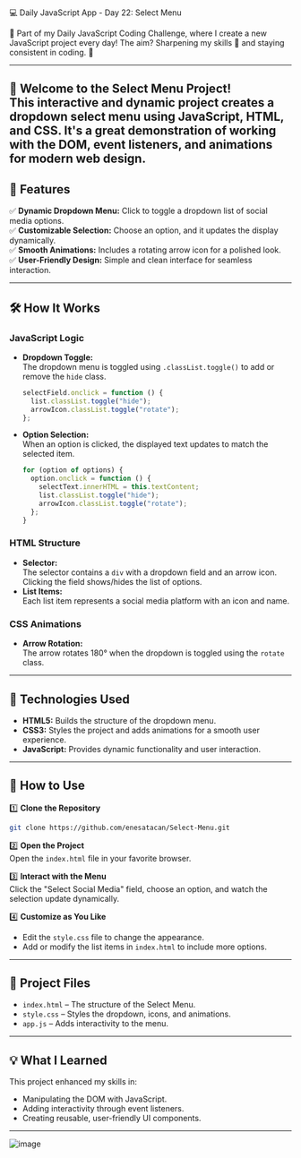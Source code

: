 💻 Daily JavaScript App - Day 22: Select Menu

🌟 Part of my Daily JavaScript Coding Challenge, where I create a new JavaScript project every day! The aim? Sharpening my skills 🧠 and staying consistent in coding. 🚀

---
🎉 **Welcome to the Select Menu Project!**  
This interactive and dynamic project creates a dropdown select menu using JavaScript, HTML, and CSS. It's a great demonstration of working with the DOM, event listeners, and animations for modern web design.
---

## 🌟 **Features**

✅ **Dynamic Dropdown Menu:** Click to toggle a dropdown list of social media options.  
✅ **Customizable Selection:** Choose an option, and it updates the display dynamically.  
✅ **Smooth Animations:** Includes a rotating arrow icon for a polished look.  
✅ **User-Friendly Design:** Simple and clean interface for seamless interaction.  

---

## 🛠 **How It Works**

### **JavaScript Logic**

- **Dropdown Toggle:**  
  The dropdown menu is toggled using `.classList.toggle()` to add or remove the `hide` class.  
  ```javascript
  selectField.onclick = function () {
    list.classList.toggle("hide");
    arrowIcon.classList.toggle("rotate");
  };
  ```

- **Option Selection:**  
  When an option is clicked, the displayed text updates to match the selected item.  
  ```javascript
  for (option of options) {
    option.onclick = function () {
      selectText.innerHTML = this.textContent;
      list.classList.toggle("hide");
      arrowIcon.classList.toggle("rotate");
    };
  }
  ```

### **HTML Structure**

- **Selector:**  
  The selector contains a `div` with a dropdown field and an arrow icon. Clicking the field shows/hides the list of options.  
- **List Items:**  
  Each list item represents a social media platform with an icon and name.

### **CSS Animations**

- **Arrow Rotation:**  
  The arrow rotates 180° when the dropdown is toggled using the `rotate` class.

---

## 🚀 **Technologies Used**

- **HTML5:** Builds the structure of the dropdown menu.  
- **CSS3:** Styles the project and adds animations for a smooth user experience.  
- **JavaScript:** Provides dynamic functionality and user interaction.

---

## 📖 **How to Use**

1️⃣ **Clone the Repository**
```bash
git clone https://github.com/enesatacan/Select-Menu.git
```

2️⃣ **Open the Project**  
Open the `index.html` file in your favorite browser.

3️⃣ **Interact with the Menu**  
Click the "Select Social Media" field, choose an option, and watch the selection update dynamically.

4️⃣ **Customize as You Like**  
- Edit the `style.css` file to change the appearance.  
- Add or modify the list items in `index.html` to include more options.  

---

## 📁 **Project Files**

- `index.html` – The structure of the Select Menu.  
- `style.css` – Styles the dropdown, icons, and animations.  
- `app.js` – Adds interactivity to the menu.

---

## 💡 **What I Learned**

This project enhanced my skills in:  
- Manipulating the DOM with JavaScript.  
- Adding interactivity through event listeners.  
- Creating reusable, user-friendly UI components.  

---


![image](https://github.com/user-attachments/assets/196d238e-ede1-40e9-8864-4edc33f407d6)
